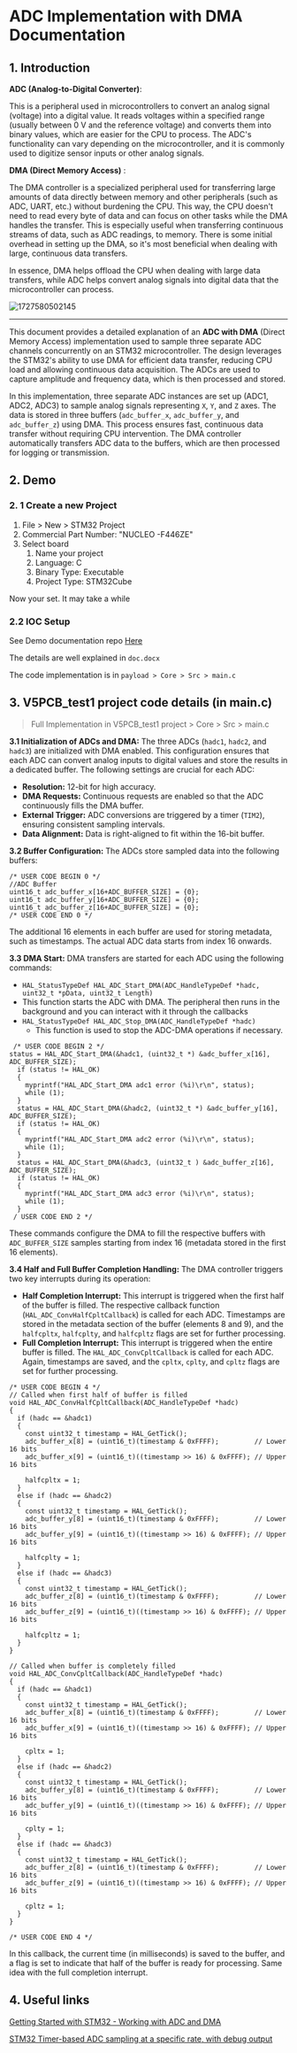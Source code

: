 # ADC Implementation with DMA Documentation

## 1. Introduction

**ADC (Analog-to-Digital Converter)**:

This is a peripheral used in microcontrollers to convert an analog signal (voltage) into a digital value. It reads voltages within a specified range (usually between 0 V and the reference voltage) and converts them into binary values, which are easier for the CPU to process. The ADC's functionality can vary depending on the microcontroller, and it is commonly used to digitize sensor inputs or other analog signals.

**DMA (Direct Memory Access)** :

The DMA controller is a specialized peripheral used for transferring large amounts of data directly between memory and other peripherals (such as ADC, UART, etc.) without burdening the CPU. This way, the CPU doesn't need to read every byte of data and can focus on other tasks while the DMA handles the transfer. This is especially useful when transferring continuous streams of data, such as ADC readings, to memory. There is some initial overhead in setting up the DMA, so it's most beneficial when dealing with large, continuous data transfers.

In essence, DMA helps offload the CPU when dealing with large data transfers, while ADC helps convert analog signals into digital data that the microcontroller can process.

![1727580502145](assets/1727580502145.png)

---

This document provides a detailed explanation of an **ADC with DMA** (Direct Memory Access) implementation used to sample three separate ADC channels concurrently on an STM32 microcontroller. The design leverages the STM32's ability to use DMA for efficient data transfer, reducing CPU load and allowing continuous data acquisition. The ADCs are used to capture amplitude and frequency data, which is then processed and stored.

In this implementation, three separate ADC instances are set up (ADC1, ADC2, ADC3) to sample analog signals representing `X`, `Y`, and `Z` axes. The data is stored in three buffers (`adc_buffer_x`, `adc_buffer_y`, and `adc_buffer_z`) using DMA. This process ensures fast, continuous data transfer without requiring CPU intervention. The DMA controller automatically transfers ADC data to the buffers, which are then processed for logging or transmission.

## 2. Demo

### 2. 1 Create a new  Project

1. File > New > STM32 Project
2. Commercial Part Number: "NUCLEO -F446ZE"
3. Select board
   1. Name your project
   2. Language: C
   3. Binary Type: Executable
   4. Project Type: STM32Cube

Now your set. It may take a while

### 2.2 IOC Setup

See Demo documentation repo [Here](https://github.com/McGillRocketTeam/payload-2024/tree/main/payload)

The details are well explained in `doc.docx`

The code implementation is in `payload > Core > Src > main.c`


## 3. V5PCB_test1 project code details (in main.c)

> Full Implementation in V5PCB_test1 project > Core > Src > main.c

**3.1 Initialization of ADCs and DMA:**
The three ADCs (`hadc1`, `hadc2`, and `hadc3`) are initialized with DMA enabled. This configuration ensures that each ADC can convert analog inputs to digital values and store the results in a dedicated buffer. The following settings are crucial for each ADC:

* **Resolution:** 12-bit for high accuracy.
* **DMA Requests:** Continuous requests are enabled so that the ADC continuously fills the DMA buffer.
* **External Trigger:** ADC conversions are triggered by a timer (`TIM2`), ensuring consistent sampling intervals.
* **Data Alignment:** Data is right-aligned to fit within the 16-bit buffer.

**3.2 Buffer Configuration:**
The ADCs store sampled data into the following buffers:

```
/* USER CODE BEGIN 0 */
//ADC Buffer
uint16_t adc_buffer_x[16+ADC_BUFFER_SIZE] = {0};
uint16_t adc_buffer_y[16+ADC_BUFFER_SIZE] = {0};
uint16_t adc_buffer_z[16+ADC_BUFFER_SIZE] = {0};
/* USER CODE END 0 */
```

The additional 16 elements in each buffer are used for storing metadata, such as timestamps. The actual ADC data starts from index 16 onwards.

**3.3 DMA Start:**
DMA transfers are started for each ADC using the following commands:

* `HAL_StatusTypeDef HAL_ADC_Start_DMA(ADC_HandleTypeDef *hadc, uint32_t *pData, uint32_t Length)`
* This function starts the ADC with DMA. The peripheral then runs in the background and you can interact with it through the callbacks
* `HAL_StatusTypeDef HAL_ADC_Stop_DMA(ADC_HandleTypeDef *hadc)`
  * This function is used to stop the ADC-DMA operations if necessary.

```
 /* USER CODE BEGIN 2 */
status = HAL_ADC_Start_DMA(&hadc1, (uint32_t *) &adc_buffer_x[16], ADC_BUFFER_SIZE);
  if (status != HAL_OK)
  {
    myprintf("HAL_ADC_Start_DMA adc1 error (%i)\r\n", status);
    while (1);
  }
  status = HAL_ADC_Start_DMA(&hadc2, (uint32_t *) &adc_buffer_y[16], ADC_BUFFER_SIZE);
  if (status != HAL_OK)
  {
    myprintf("HAL_ADC_Start_DMA adc2 error (%i)\r\n", status);
    while (1);
  }
  status = HAL_ADC_Start_DMA(&hadc3, (uint32_t ) &adc_buffer_z[16], ADC_BUFFER_SIZE);
  if (status != HAL_OK)
  {
    myprintf("HAL_ADC_Start_DMA adc3 error (%i)\r\n", status);
    while (1);
  }
 / USER CODE END 2 */
```

These commands configure the DMA to fill the respective buffers with `ADC_BUFFER_SIZE` samples starting from index 16 (metadata stored in the first 16 elements).

**3.4 Half and Full Buffer Completion Handling:**
The DMA controller triggers two key interrupts during its operation:

* **Half Completion Interrupt:** This interrupt is triggered when the first half of the buffer is filled. The respective callback function (`HAL_ADC_ConvHalfCpltCallback`) is called for each ADC. Timestamps are stored in the metadata section of the buffer (elements 8 and 9), and the `halfcpltx`, `halfcplty`, and `halfcpltz` flags are set for further processing.
* **Full Completion Interrupt:** This interrupt is triggered when the entire buffer is filled. The `HAL_ADC_ConvCpltCallback` is called for each ADC. Again, timestamps are saved, and the `cpltx`, `cplty`, and `cpltz` flags are set for further processing.

```
/* USER CODE BEGIN 4 */
// Called when first half of buffer is filled
void HAL_ADC_ConvHalfCpltCallback(ADC_HandleTypeDef *hadc)
{
  if (hadc == &hadc1)
  {
    const uint32_t timestamp = HAL_GetTick();
    adc_buffer_x[8] = (uint16_t)(timestamp & 0xFFFF);         // Lower 16 bits
    adc_buffer_x[9] = (uint16_t)((timestamp >> 16) & 0xFFFF); // Upper 16 bits

    halfcpltx = 1;
  }
  else if (hadc == &hadc2)
  {
    const uint32_t timestamp = HAL_GetTick();
    adc_buffer_y[8] = (uint16_t)(timestamp & 0xFFFF);         // Lower 16 bits
    adc_buffer_y[9] = (uint16_t)((timestamp >> 16) & 0xFFFF); // Upper 16 bits

    halfcplty = 1;
  }
  else if (hadc == &hadc3)
  {
    const uint32_t timestamp = HAL_GetTick();
    adc_buffer_z[8] = (uint16_t)(timestamp & 0xFFFF);         // Lower 16 bits
    adc_buffer_z[9] = (uint16_t)((timestamp >> 16) & 0xFFFF); // Upper 16 bits

    halfcpltz = 1;
  }
}

// Called when buffer is completely filled
void HAL_ADC_ConvCpltCallback(ADC_HandleTypeDef *hadc)
{
  if (hadc == &hadc1)
  {
    const uint32_t timestamp = HAL_GetTick();
    adc_buffer_x[8] = (uint16_t)(timestamp & 0xFFFF);         // Lower 16 bits
    adc_buffer_x[9] = (uint16_t)((timestamp >> 16) & 0xFFFF); // Upper 16 bits

    cpltx = 1;
  }
  else if (hadc == &hadc2)
  {
    const uint32_t timestamp = HAL_GetTick();
    adc_buffer_y[8] = (uint16_t)(timestamp & 0xFFFF);         // Lower 16 bits
    adc_buffer_y[9] = (uint16_t)((timestamp >> 16) & 0xFFFF); // Upper 16 bits

    cplty = 1;
  }
  else if (hadc == &hadc3)
  {
    const uint32_t timestamp = HAL_GetTick();
    adc_buffer_z[8] = (uint16_t)(timestamp & 0xFFFF);         // Lower 16 bits
    adc_buffer_z[9] = (uint16_t)((timestamp >> 16) & 0xFFFF); // Upper 16 bits

    cpltz = 1;
  }
}

/* USER CODE END 4 */
```

In this callback, the current time (in milliseconds) is saved to the buffer, and a flag is set to indicate that half of the buffer is ready for processing. Same idea with the full completion interrupt.

## 4. Useful links
[Getting Started with STM32 - Working with ADC and DMA](https://www.digikey.ca/en/maker/projects/getting-started-with-stm32-working-with-adc-and-dma/f5009db3a3ed4370acaf545a3370c30c)

[STM32 Timer-based ADC sampling at a specific rate, with debug output](https://youtu.be/r9UlXjrAOtc?si=GdtByExQN0a1NJmm)
















